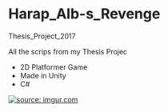# Harap_Alb-s_Revenge
Thesis_Project_2017

All the scrips from my Thesis Projec

- 2D Platformer Game
- Made in Unity
- C#

<a href="https://imgur.com/Xsbrkex"><img src="https://i.imgur.com/Xsbrkex.png" title="source: imgur.com" /></a>
